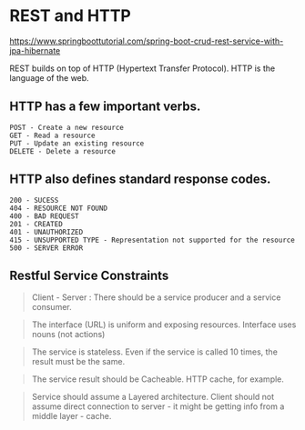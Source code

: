 # REST and HTTP
https://www.springboottutorial.com/spring-boot-crud-rest-service-with-jpa-hibernate

REST builds on top of HTTP (Hypertext Transfer Protocol). HTTP is the language of the web.

## HTTP has a few important verbs.
```
POST - Create a new resource
GET - Read a resource
PUT - Update an existing resource
DELETE - Delete a resource
```
## HTTP also defines standard response codes.
```
200 - SUCESS
404 - RESOURCE NOT FOUND
400 - BAD REQUEST
201 - CREATED
401 - UNAUTHORIZED
415 - UNSUPPORTED TYPE - Representation not supported for the resource
500 - SERVER ERROR
```
## Restful Service Constraints

>Client - Server : There should be a service producer and a service consumer.

>The interface (URL) is uniform and exposing resources. Interface uses nouns (not actions)

>The service is stateless. Even if the service is called 10 times, the result must be the same.

>The service result should be Cacheable. HTTP cache, for example.

>Service should assume a Layered architecture. Client should not assume direct connection to server - it might be getting info from a middle layer - cache.